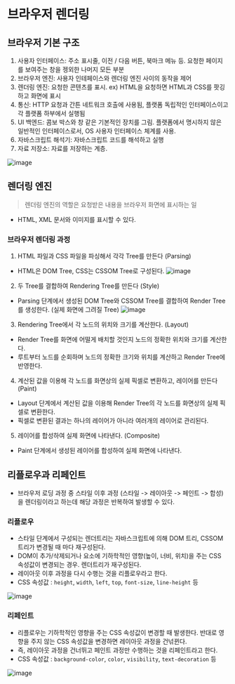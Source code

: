 # 브라우저 렌더링

## 브라우저 기본 구조

1. 사용자 인터페이스: 주소 표시줄, 이전 / 다음 버튼, 북마크 메뉴 등. 요청한 페이지를 보여주는 창을 젱외한 나머지 모든 부분
2. 브라우저 엔진: 사용자 인테페이스와 렌더링 엔진 사이의 동작을 제어
3. 렌더링 엔진: 요청한 콘텐츠를 표시. ex) HTML을 요청하면 HTML과 CSS를 팟깅하고 화면에 표시
4. 통신: HTTP 요청과 간튼 네트워크 호출에 사용됨, 플랫폼 독립적인 인터페이스이고 각 플랫폼 하부에서 실행됨
5. UI 백엔드: 콤보 박스와 창 같은 기본적인 장치를 그림. 플랫폼에서 명시하지 않은 일반적인 인터페이스로서, OS 사용자 인터페이스 체계를 사용.
6. 자바스크립트 해석기: 자바스크립트 코드를 해석하고 실행
7. 자료 저장소: 자료를 저장하는 계층.

![image](https://user-images.githubusercontent.com/60173534/226910889-802deba3-c62e-4581-81c3-ea33325059f2.png)

## 렌더링 엔진

> 렌더링 엔진의 역할은 요청받은 내용을 브라우저 화면에 표시하는 일

-  HTML, XML 문서와 이미지를 표시할 수 있다.

### 브라우저 렌더링 과정

1. HTML 파일과 CSS 파일을 파싱해서 각각 Tree를 만든다 (Parsing)

-  HTML은 DOM Tree, CSS는 CSSOM Tree로 구성된다.
   ![image](https://user-images.githubusercontent.com/60173534/226913097-400bf62b-fce8-4c16-996c-bb0ec1fa6165.png)

2. 두 Tree를 결합하여 Rendering Tree를 만든다 (Style)

-  Parsing 단계에서 생성된 DOM Tree와 CSSOM Tree를 결합하여 Render Tree를 생성한다. (실제 화면에 그려질 Tree)
   ![image](https://user-images.githubusercontent.com/60173534/226913303-3fd54809-abc6-46ad-8814-f34bec3b45cc.png)

3. Rendering Tree에서 각 노드의 위치와 크기를 계산한다. (Layout)

-  Render Tree를 화면에 어떨게 배치할 것인지 노드의 정확한 위치와 크기를 계산한다.
-  루트부터 노드를 순회하며 노드의 정확한 크기와 위치를 계산하고 Render Tree에 반영한다.

4. 계산된 값을 이용해 각 노드를 화면상의 실제 픽셀로 변환하고, 레이어를 만든다 (Paint)

-  Layout 단계에서 계산된 값을 이용해 Render Tree의 각 노드를 화면상의 실제 픽셀로 변환한다.
-  픽셀로 변환된 결과는 하나의 레이어가 아니라 여러개의 레이어로 관리된다.

5. 레이어를 합성하여 실제 화면에 나타낸다. (Composite)

-  Paint 단계에서 생성된 레이어를 합성하여 실제 화면에 나타낸다.

## 리플로우과 리페인트

-  브라우저 로딩 과정 중 스타일 이후 과정 (스타일 -> 레이아웃 -> 페인트 -> 합성)을 렌더링이라고 하는데 해당 과정은 반복하여 발생할 수 있다.

### 리플로우

-  스타일 단계에서 구성되는 렌더트리는 자바스크립트에 의해 DOM 트리, CSSOM 트리가 변경될 때 마다 재구성된다.
-  DOM이 추가/삭제되거나 요소에 기하학적인 영향(높이, 너비, 위치)을 주는 CSS 속성값이 변경되는 경우. 렌더트리가 재구성된다.
-  레이아웃 이후 과정을 다시 수행는 것을 리플로우라고 한다.
-  CSS 속성값 : `height`, `width`, `left`, `top`, `font-size`, `line-height` 등

![image](https://user-images.githubusercontent.com/60173534/226915246-f9a9c3bc-372f-491c-8331-e8a296c59e9f.png)

### 리페인트

-  리플로우는 기하학적인 영향을 주는 CSS 속성값이 변경할 때 발생한다.
   반대로 영향을 주지 않는 CSS 속성값을 변경하면 레이아웃 과정을 건넊뀐다.
-  즉, 레이아웃 과정을 건너뛰고 페인트 과정만 수행하는 것을 리페인트라고 한다.
-  CSS 속성값 : `background-color`, `color`, `visibility`, `text-decoration` 등

![image](https://user-images.githubusercontent.com/60173534/226915255-21e9e18d-d406-4b73-8340-184ddde8fa1f.png)
